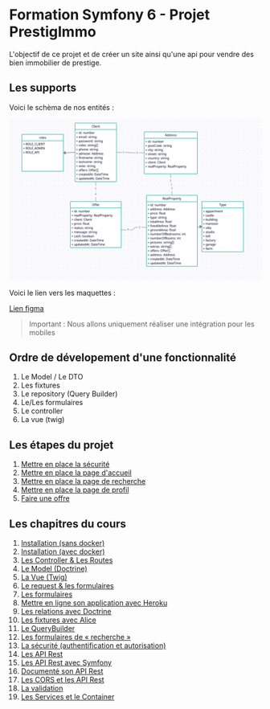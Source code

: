 # Formation Symfony 6 - Projet PrestigImmo

L'objectif de ce projet et de créer un site ainsi qu'une api pour vendre des bien immobilier de prestige.

## Les supports

Voici le schèma de nos entités :

![UML BDD](./assets/images/uml-bdd.png)

Voici le lien vers les maquettes :

[Lien figma](https://www.figma.com/file/zIfLkXWzlZ2JGbld7rBDTe/PrestigImmo?node-id=0%3A1&t=F2nzh0xfhRIpv4GV-1)

> Important : Nous allons uniquement réaliser une intégration pour les mobiles

## Ordre de dévelopement d'une fonctionnalité

1. Le Model / Le DTO
2. Les fixtures
3. Le repository (Query Builder)
4. Le/Les formulaires
5. Le controller
6. La vue (twig)

## Les étapes du projet

1. [Mettre en place la sécurité](./assets/steps/security.md)
2. [Mettre en place la page d'accueil](./assets/steps/home.md)
3. [Mettre en place la page de recherche](./assets/steps/search.md)
4. [Mettre en place la page de profil](./assets/steps/profile.md)
5. [Faire une offre](./assets/steps/order.md)

## Les chapitres du cours

1. [Installation (sans docker)](./assets/cours/installation.md)
2. [Installation (avec docker)](./assets/cours/installation-docker.md)
3. [Les Controller & Les Routes](./assets/cours/controller-et-routes.md)
4. [Le Model (Doctrine)](./assets/cours/doctrine.md)
5. [La Vue (Twig)](./assets/cours/view.md)
6. [Le request & les formulaires](./assets/cours/request-form.md)
7. [Les formulaires](./assets/cours/form.md)
8. [Mettre en ligne son application avec Heroku](./assets/cours/online.md)
9. [Les relations avec Doctrine](./assets/cours/relations.md)
10. [Les fixtures avec Alice](./assets/cours/fixtures.md)
11. [Le QueryBuilder](./assets/cours/query-builder.md)
12. [Les formulaires de « recherche »](./assets/cours/search-form.md)
13. [La sécurité (authentification et autorisation)](./assets/cours/security.md)
14. [Les API Rest](./assets/cours/api-rest.md)
15. [Les API Rest avec Symfony](./assets/cours/sf-api-rest.md)
16. [Documenté son API Rest](./assets/cours/api-doc.md)
17. [Les CORS et les API Rest](./assets/cours/cors.md)
18. [La validation](./assets/cours/validation.md)
19. [Les Services et le Container](./assets/cours/services.md)
